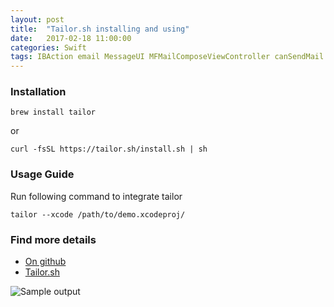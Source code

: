 ```yaml
---
layout: post
title:  "Tailor.sh installing and using"
date:   2017-02-18 11:00:00
categories: Swift
tags: IBAction email MessageUI MFMailComposeViewController canSendMail
---
```


### Installation

```
brew install tailor
```

or

```
curl -fsSL https://tailor.sh/install.sh | sh
```

### Usage Guide

Run following command to integrate tailor

```
tailor --xcode /path/to/demo.xcodeproj/
```

### Find more details

* [On github](https://github.com/sleekbyte/tailor)
* [Tailor.sh](https://tailor.sh/)

![Sample output](https://tailor.sh/assets/images/colour-console.png)
